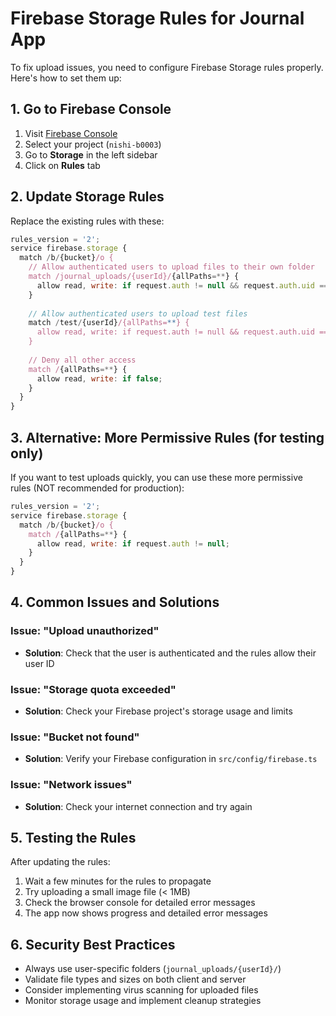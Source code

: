 # Firebase Storage Rules for Journal App

To fix upload issues, you need to configure Firebase Storage rules properly. Here's how to set them up:

## 1. Go to Firebase Console
1. Visit [Firebase Console](https://console.firebase.google.com/)
2. Select your project (`nishi-b0003`)
3. Go to **Storage** in the left sidebar
4. Click on **Rules** tab

## 2. Update Storage Rules
Replace the existing rules with these:

```javascript
rules_version = '2';
service firebase.storage {
  match /b/{bucket}/o {
    // Allow authenticated users to upload files to their own folder
    match /journal_uploads/{userId}/{allPaths=**} {
      allow read, write: if request.auth != null && request.auth.uid == userId;
    }
    
    // Allow authenticated users to upload test files
    match /test/{userId}/{allPaths=**} {
      allow read, write: if request.auth != null && request.auth.uid == userId;
    }
    
    // Deny all other access
    match /{allPaths=**} {
      allow read, write: if false;
    }
  }
}
```

## 3. Alternative: More Permissive Rules (for testing only)
If you want to test uploads quickly, you can use these more permissive rules (NOT recommended for production):

```javascript
rules_version = '2';
service firebase.storage {
  match /b/{bucket}/o {
    match /{allPaths=**} {
      allow read, write: if request.auth != null;
    }
  }
}
```

## 4. Common Issues and Solutions

### Issue: "Upload unauthorized"
- **Solution**: Check that the user is authenticated and the rules allow their user ID

### Issue: "Storage quota exceeded"
- **Solution**: Check your Firebase project's storage usage and limits

### Issue: "Bucket not found"
- **Solution**: Verify your Firebase configuration in `src/config/firebase.ts`

### Issue: "Network issues"
- **Solution**: Check your internet connection and try again

## 5. Testing the Rules
After updating the rules:
1. Wait a few minutes for the rules to propagate
2. Try uploading a small image file (< 1MB)
3. Check the browser console for detailed error messages
4. The app now shows progress and detailed error messages

## 6. Security Best Practices
- Always use user-specific folders (`journal_uploads/{userId}/`)
- Validate file types and sizes on both client and server
- Consider implementing virus scanning for uploaded files
- Monitor storage usage and implement cleanup strategies 